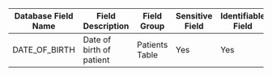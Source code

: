 | Database Field Name |         Field Description          |   Field Group  | Sensitive Field | Identifiable Field | Field Type | Field Length |                                                                                                                                                                                                                                                                                                              
|---------------------|------------------------------------|----------------|-----------------|--------------------|------------|--------------| 
| DATE_OF_BIRTH       |      Date of birth of patient      | Patients Table | Yes             | Yes                | Date       | CCYY-MM-DD       |                                                                                                                                                                                                                                                                                                                           
